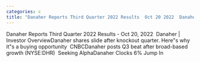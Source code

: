 ```yaml
---
categories: c
title: "Danaher Reports Third Quarter 2022 Results  Oct 20 2022  Danaher  Investor Overview"
---
```

Danaher Reports Third Quarter 2022 Results - Oct 20, 2022&nbsp;&nbsp;Danaher | Investor OverviewDanaher shares slide after knockout quarter. Here"s why it"s a buying opportunity&nbsp;&nbsp;CNBCDanaher posts Q3 beat after broad-based growth (NYSE:DHR)&nbsp;&nbsp;Seeking AlphaDanaher Clocks 6% Jump In